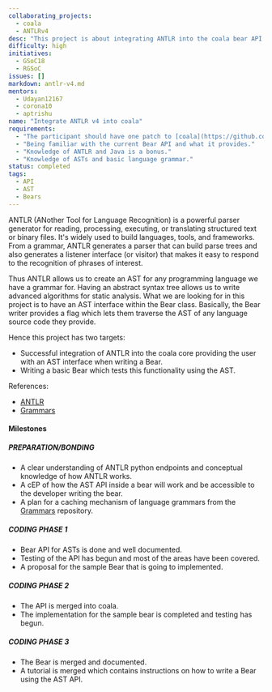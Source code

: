 ```yaml
---
collaborating_projects:
  - coala
  - ANTLRv4
desc: "This project is about integrating ANTLR into the coala bear API. "
difficulty: high
initiatives:
  - GSoC18
  - RGSoC
issues: []
markdown: antlr-v4.md
mentors:
  - Udayan12167
  - corona10
  - aptrishu
name: "Integrate ANTLR v4 into coala"
requirements:
  - "The participant should have one patch to [coala](https://github.com/coala/coala) accepted."
  - "Being familiar with the current Bear API and what it provides."
  - "Knowledge of ANTLR and Java is a bonus."
  - "Knowledge of ASTs and basic language grammar."
status: completed
tags:
  - API
  - AST
  - Bears
---
```


ANTLR (ANother Tool for Language Recognition) is a powerful parser generator
for reading, processing, executing, or translating structured text or binary
files. It's widely used to build languages, tools, and frameworks. From a
grammar, ANTLR generates a parser that can build parse trees and also
generates a listener interface (or visitor) that makes it easy to respond to
the recognition of phrases of interest.

Thus ANTLR allows us to create an AST for any programming language we have a
grammar for. Having an abstract syntax tree allows us to write advanced
algorithms for static analysis. What we are looking for in this project is to
have an AST interface within the Bear class. Basically, the Bear writer
provides a flag which lets them traverse the AST of any language source code
they provide.

Hence this project has two targets:

- Successful integration of ANTLR into the coala core providing the user with an AST interface when writing a Bear.
- Writing a basic Bear which tests this functionality using the AST.

References:

- [ANTLR](https://github.com/antlr/antlr4)
- [Grammars](https://github.com/antlr/grammars-v4)

#### Milestones

##### PREPARATION/BONDING

- A clear understanding of ANTLR python endpoints and conceptual knowledge of
how ANTLR works.
- A cEP of how the AST API inside a bear will work and be accessible to the
developer writing the bear.
- A plan for a caching mechanism of language grammars from the
[Grammars](https://github.com/antlr/grammars-v4) repository.

##### CODING PHASE 1

- Bear API for ASTs is done and well documented.
- Testing of the API has begun and most of the areas have been covered.
- A proposal for the sample Bear that is going to implemented.

##### CODING PHASE 2

- The API is merged into coala.
- The implementation for the sample bear is completed and testing has begun.

##### CODING PHASE 3

- The Bear is merged and documented.
- A tutorial is merged which contains instructions on how to write a Bear
using the AST API.
